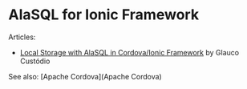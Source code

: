 # AlaSQL for Ionic Framework

Articles:
* [Local Storage with AlaSQL in Cordova/Ionic Framework](https://glaucocustodio.github.io/2015/03/30/local-storage-with-alasql-in-cordovaionic-framework/) by Glauco Custódio

See also: [Apache Cordova](Apache Cordova)